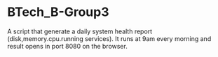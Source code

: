 # BTech_B-Group3
A script that generate a daily system health report (disk,memory.cpu.running services). It runs at 9am every morning and result opens in port 8080 on the browser.
